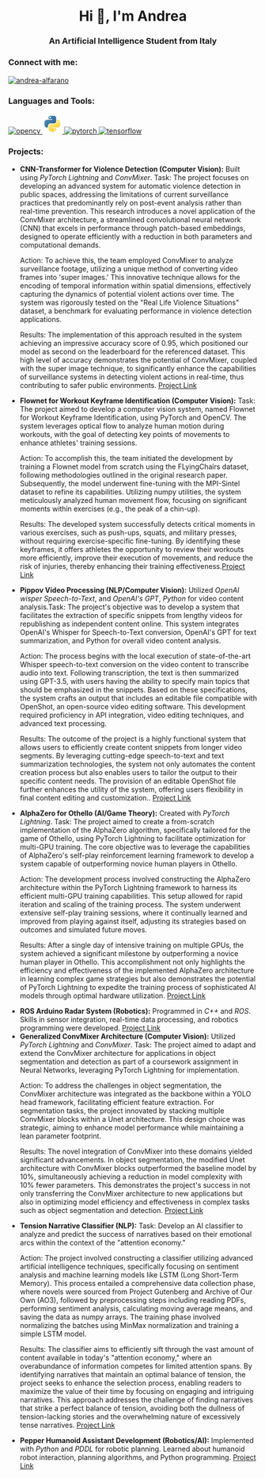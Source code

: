 <h1 align="center">Hi 👋, I'm Andrea</h1>
<h3 align="center">An Artificial Intelligence Student from Italy</h3>

<h3 align="left">Connect with me:</h3>
<p align="left">
<a href="https://linkedin.com/in/andrea-alfarano" target="blank"><img align="center" src="https://raw.githubusercontent.com/rahuldkjain/github-profile-readme-generator/master/src/images/icons/Social/linked-in-alt.svg" alt="andrea-alfarano" height="30" width="40" /></a>
</p>

<h3 align="left">Languages and Tools:</h3>
<p align="left">
<a href="https://opencv.org/" target="_blank" rel="noreferrer"> <img src="https://www.vectorlogo.zone/logos/opencv/opencv-icon.svg" alt="opencv" width="40" height="40"/> </a>
<a href="https://www.python.org" target="_blank" rel="noreferrer"> <img src="https://raw.githubusercontent.com/devicons/devicon/master/icons/python/python-original.svg" alt="python" width="40" height="40"/> </a>
<a href="https://pytorch.org/" target="_blank" rel="noreferrer"> <img src="https://www.vectorlogo.zone/logos/pytorch/pytorch-icon.svg" alt="pytorch" width="40" height="40"/> </a>
<a href="https://www.tensorflow.org" target="_blank" rel="noreferrer"> <img src="https://www.vectorlogo.zone/logos/tensorflow/tensorflow-icon.svg" alt="tensorflow" width="40" height="40"/> </a>
</p>

<h3 align="left">Projects:</h3>
<ul>
  <li><strong>CNN-Transformer for Violence Detection (Computer Vision):</strong> Built using <em>PyTorch Lightning</em> and <em>ConvMixer</em>. 
Task: The project focuses on developing an advanced system for automatic violence detection in public spaces, addressing the limitations of current surveillance practices that predominantly rely on post-event analysis rather than real-time prevention. This research introduces a novel application of the ConvMixer architecture, a streamlined convolutional neural network (CNN) that excels in performance through patch-based embeddings, designed to operate efficiently with a reduction in both parameters and computational demands.

Action: To achieve this, the team employed ConvMixer to analyze surveillance footage, utilizing a unique method of converting video frames into 'super images.' This innovative technique allows for the encoding of temporal information within spatial dimensions, effectively capturing the dynamics of potential violent actions over time. The system was rigorously tested on the "Real Life Violence Situations" dataset, a benchmark for evaluating performance in violence detection applications.

Results: The implementation of this approach resulted in the system achieving an impressive accuracy score of 0.95, which positioned our model as second on the leaderboard for the referenced dataset. This high level of accuracy demonstrates the potential of ConvMixer, coupled with the super image technique, to significantly enhance the capabilities of surveillance systems in detecting violent actions in real-time, thus contributing to safer public environments. <a href="https://github.com/AlfaranoAndrea/ConvMixer-Violence">Project Link</a></li>
  
  <li><strong>Flownet for Workout Keyframe Identification (Computer Vision):</strong> Task: The project aimed to develop a computer vision system, named Flownet for Workout Keyframe Identification, using PyTorch and OpenCV. The system leverages optical flow to analyze human motion during workouts, with the goal of detecting key points of movements to enhance athletes' training sessions.

Action: To accomplish this, the team initiated the development by training a Flownet model from scratch using the FLyingChairs dataset, following methodologies outlined in the original research paper. Subsequently, the model underwent fine-tuning with the MPI-Sintel dataset to refine its capabilities. Utilizing numpy utilities, the system meticulously analyzed human movement flow, focusing on significant moments within exercises (e.g., the peak of a chin-up).

Results: The developed system successfully detects critical moments in various exercises, such as push-ups, squats, and military presses, without requiring exercise-specific fine-tuning. By identifying these keyframes, it offers athletes the opportunity to review their workouts more efficiently, improve their execution of movements, and reduce the risk of injuries, thereby enhancing their training effectiveness.<a href="https://github.com/AlfaranoAndrea/workuout_keyframe">Project Link</a></li>
  
  <li><strong>Pippov Video Processing (NLP/Computer Vision):</strong> Utilized <em>OpenAI wisper Speech-to-Text</em>,  and <em>OpenAI's GPT</em>, <em>Python</em> for video content analysis.Task: The project's objective was to develop a system that facilitates the extraction of specific snippets from lengthy videos for republishing as independent content online. This system integrates OpenAI's Whisper for Speech-to-Text conversion, OpenAI's GPT for text summarization, and Python for overall video content analysis.

Action: The process begins with the local execution of state-of-the-art Whisper speech-to-text conversion on the video content to transcribe audio into text. Following transcription, the text is then summarized using GPT-3.5, with users having the ability to specify main topics that should be emphasized in the snippets. Based on these specifications, the system crafts an output that includes an editable file compatible with OpenShot, an open-source video editing software. This development required proficiency in API integration, video editing techniques, and advanced text processing.

Results: The outcome of the project is a highly functional system that allows users to efficiently create content snippets from longer video segments. By leveraging cutting-edge speech-to-text and text summarization technologies, the system not only automates the content creation process but also enables users to tailor the output to their specific content needs. The provision of an editable OpenShot file further enhances the utility of the system, offering users flexibility in final content editing and customization.. <a href="https://github.com/AlfaranoAndrea/pippov">Project Link</a></li>
  

  

  
  <li><strong>AlphaZero for Othello (AI/Game Theory):</strong> Created with <em>PyTorch Lightning</em>. 
Task: The project aimed to create a from-scratch implementation of the AlphaZero algorithm, specifically tailored for the game of Othello, using PyTorch Lightning to facilitate optimization for multi-GPU training. The core objective was to leverage the capabilities of AlphaZero's self-play reinforcement learning framework to develop a system capable of outperforming novice human players in Othello.

Action: The development process involved constructing the AlphaZero architecture within the PyTorch Lightning framework to harness its efficient multi-GPU training capabilities. This setup allowed for rapid iteration and scaling of the training process. The system underwent extensive self-play training sessions, where it continually learned and improved from playing against itself, adjusting its strategies based on outcomes and simulated future moves.

Results: After a single day of intensive training on multiple GPUs, the system achieved a significant milestone by outperforming a novice human player in Othello. This accomplishment not only highlights the efficiency and effectiveness of the implemented AlphaZero architecture in learning complex game strategies but also demonstrates the potential of PyTorch Lightning to expedite the training process of sophisticated AI models through optimal hardware utilization. <a href="https://github.com/AlfaranoAndrea/Othello_AlphaZero_lightning">Project Link</a></li>
  
  <li><strong>ROS Arduino Radar System (Robotics):</strong> Programmed in <em>C++</em> and <em>ROS</em>. Skills in sensor integration, real-time data processing, and robotics programming were developed. <a href="https://github.com/AlfaranoAndrea/Radarino">Project Link</a></li>
  
  <li><strong>Generalized ConvMixer Architecture (Computer Vision):</strong> Utilized <em>PyTorch Lightning</em> and <em>ConvMixer</em>. Task: The project aimed to adapt and extend the ConvMixer architecture for applications in object segmentation and detection as part of a coursework assignment in Neural Networks, leveraging PyTorch Lightning for implementation.

Action: To address the challenges in object segmentation, the ConvMixer architecture was integrated as the backbone within a YOLO head framework, facilitating efficient feature extraction. For segmentation tasks, the project innovated by stacking multiple ConvMixer blocks within a Unet architecture. This design choice was strategic, aiming to enhance model performance while maintaining a lean parameter footprint.

Results: The novel integration of ConvMixer into these domains yielded significant advancements. In object segmentation, the modified Unet architecture with ConvMixer blocks outperformed the baseline model by 10%, simultaneously achieving a reduction in model complexity with 10% fewer parameters. This demonstrates the project's success in not only transferring the ConvMixer architecture to new applications but also in optimizing model efficiency and effectiveness in complex tasks such as object segmentation and detection. <a href="https://github.com/AlfaranoAndrea/ConvMixer_extensions-">Project Link</a></li>
  
<li><strong>Tension Narrative Classifier (NLP):</strong> Task: Develop an AI classifier to analyze and predict the success of narratives based on their emotional arcs within the context of the "attention economy."

Action: The project involved constructing a classifier utilizing advanced artificial intelligence techniques, specifically focusing on sentiment analysis and machine learning models like LSTM (Long Short-Term Memory). This process entailed a comprehensive data collection phase, where novels were sourced from Project Gutenberg and Archive of Our Own (AO3), followed by preprocessing steps including reading PDFs, performing sentiment analysis, calculating moving average means, and saving the data as numpy arrays. The training phase involved normalizing the batches using MinMax normalization and training a simple LSTM model.

Results: The classifier aims to efficiently sift through the vast amount of content available in today's "attention economy," where an overabundance of information competes for limited attention spans. By identifying narratives that maintain an optimal balance of tension, the project seeks to enhance the selection process, enabling readers to maximize the value of their time by focusing on engaging and intriguing narratives. This approach addresses the challenge of finding narratives that strike a perfect balance of tension, avoiding both the dullness of tension-lacking stories and the overwhelming nature of excessively tense narratives. <a href="https://github.com/AlfaranoAndrea/nuance">Project Link</a></li>

  <li><strong>Pepper Humanoid Assistant Development (Robotics/AI):</strong> Implemented with <em>Python</em> and <em>PDDL</em> for robotic planning. Learned about humanoid robot interaction, planning algorithms, and Python programming. <a href="https://github.com/AlfaranoAndrea/planner-for-relevant-policies">Project Link</a></li>
</ul>
